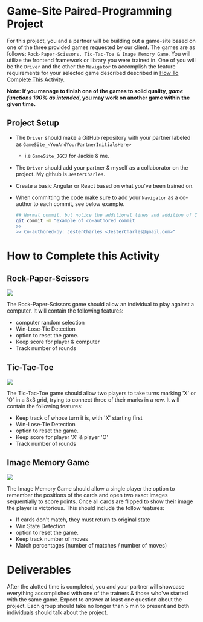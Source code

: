 # Game-Site Paired-Programming Project

For this project, you and a partner will be building out a game-site based on one of the three provided games requested by our client. The games are as follows: `Rock-Paper-Scissors, Tic-Tac-Toe & Image Memory Game`. You will utilize the frontend framework or library you were trained in. One of you will be the `Driver` and the other the `Navigator` to accomplish the feature requirements for your selected game described described in [How To Complete This Activity](#how-to-complete-this-activity). 

**Note: If you manage to finish one of the games to solid quality, *game functions 100% as intended*, you may work on another game within the given time.**

## Project Setup

- The `Driver` should make a GitHub repository with your partner labeled as `GameSite_<YouAndYourPartnerInitialsHere>` 
    - i.e `GameSite_JGCJ` for Jackie & me.
- The `Driver` should add your partner & myself as a collaborator on the project. My github is `JesterCharles`.
- Create a basic Angular or React based on what you've been trained on.
- When committing the code make sure to add your `Navigator` as a co-author to each commit, see below example.

    ```bash
    ## Normal commit, but notice the additional lines and addition of Co-authored-by: GitHub-Username <GitHub-Email>" for your navigator
    git commit -m "example of co-authored commit
    >>
    >> Co-authored-by: JesterCharles <JesterCharles@gmail.com>"
    ```


# How to Complete this Activity

## Rock-Paper-Scissors

![](https://hackernoon.imgix.net/images/ckrzbh-04-c-00060-bs-616-v-94-lfl.jpg)

The Rock-Paper-Scissors game should allow an individual to play against a computer. It will contain the following features:

- computer random selection
- Win-Lose-Tie Detection
- option to reset the game.
- Keep score for player & computer
- Track number of rounds 

## Tic-Tac-Toe

![](https://camo.githubusercontent.com/740090318a163e524de00a2260b8a030851392bc2849c6d6eb5665ded1246100/68747470733a2f2f692e696d6775722e636f6d2f7262713534576e2e676966)

The Tic-Tac-Toe game should allow two players to take turns marking 'X' or 'O' in a 3x3 grid, trying to connect three of their marks in a row. It will contain the following features:

- Keep track of whose turn it is, with 'X' starting first
- Win-Lose-Tie Detection
- option to reset the game.
- Keep score for player 'X' & player 'O'
- Track number of rounds 

## Image Memory Game

![](https://marina-ferreira.github.io/img/tutorials/js/memory-game/memory-game.gif)

The Image Memory Game should allow a single player the option to remember the positions of the cards and open two exact images sequentially to score points. Once all cards are flipped to show their image the player is victorious. This should include the follow features:

- If cards don't match, they must return to original state
- Win State Detection
- option to reset the game.
- Keep track number of moves
- Match percentages (number of matches / number of moves)


# Deliverables

After the alotted time is completed, you and your partner will showcase everything accomplished with one of the trainers & those who've started with the same game. Expect to answer at least one question about the project. Each group should take no longer than 5 min to present and both individuals should talk about the project.